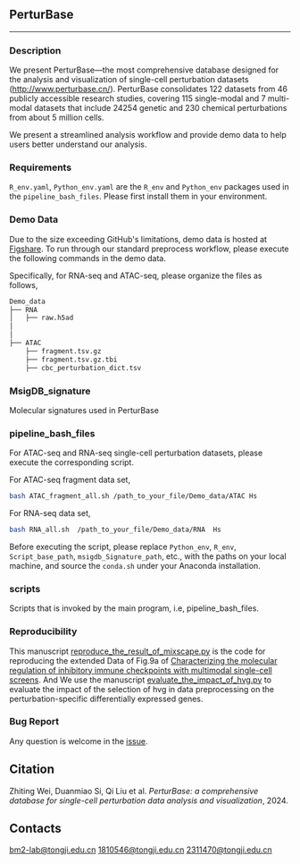 ## PerturBase

---

### Description

We present PerturBase—the most comprehensive database designed for the analysis and visualization of single-cell perturbation datasets (http://www.perturbase.cn/). PerturBase consolidates 122 datasets from 46 publicly accessible research studies, covering 115 single-modal and 7 multi-modal datasets that include 24254 genetic and 230 chemical perturbations from about 5 million cells.

We present a streamlined analysis workflow and provide demo data to help users better understand our analysis.

### Requirements
`R_env.yaml`, `Python_env.yaml` are the `R_env` and `Python_env` packages used in the `pipeline_bash_files`. Please first install them in your environment.

### Demo Data

Due to the size exceeding GitHub's limitations, demo data is hosted at [Figshare](https://figshare.com/s/dddc4ddf91d0b100fd6c). To run through our standard preprocess workflow, please execute the following commands in the demo data.

Specifically, for RNA-seq and ATAC-seq, please organize the files as follows,

```bash
Demo_data
├── RNA
│   ├── raw.h5ad
│   
│   
├── ATAC
    ├── fragment.tsv.gz
    ├── fragment.tsv.gz.tbi
    ├── cbc_perturbation_dict.tsv
```

### MsigDB_signature

Molecular signatures used in PerturBase

### pipeline_bash_files

For ATAC-seq and RNA-seq single-cell perturbation datasets, please execute the corresponding script. 

For ATAC-seq fragment data set,

```bash
bash ATAC_fragment_all.sh /path_to_your_file/Demo_data/ATAC Hs
```

For RNA-seq data set, 

```bash
bash RNA_all.sh  /path_to_your_file/Demo_data/RNA  Hs
```

Before executing the script, please replace `Python_env`, `R_env`, `Script_base_path`, `msigdb_Signature_path`, etc., with the paths on your local machine, and source the `conda.sh` under your Anaconda installation.

### scripts

Scripts that is invoked by the main program, i.e, pipeline_bash_files.

### Reproducibility

This manuscript [reproduce_the_result_of_mixscape.py](Reproducibility/reproduce_the_result_of_mixscape.py) is the code for reproducing the extended Data of Fig.9a of [Characterizing the molecular regulation of inhibitory immune checkpoints with multimodal single-cell screens](https://www.nature.com/articles/s41588-021-00778-2). And We use the manuscript [evaluate_the_impact_of_hvg.py](Reproducibility/evaluate_the_impact_of_hvg.py) to evaluate the impact of the selection of hvg in data preprocessing on the perturbation-specific differentially expressed genes.

### Bug Report

Any question is welcome in the [issue](https://github.com/bm2-lab/PerturBase/issues).

## Citation

Zhiting Wei, Duanmiao Si, Qi Liu et al. *PerturBase: a comprehensive database for single-cell perturbation data analysis and visualization*, 2024.

## Contacts

bm2-lab@tongji.edu.cn
1810546@tongji.edu.cn
2311470@tongji.edu.cn
